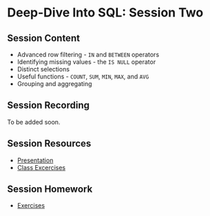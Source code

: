 # Deep-Dive Into SQL: Session Two

## Session Content

- Advanced row filtering - `IN` and `BETWEEN` operators
- Identifying missing values - the `IS NULL` operator
- Distinct selections
- Useful functions - `COUNT`, `SUM`, `MIN`, `MAX`, and `AVG`
- Grouping and aggregating

## Session Recording

To be added soon.

## Session Resources

- [Presentation](https://github.com/warwickdatasciencesociety/deep-dive-into-sql/blob/main/session-two/session-two-presentation.pptx?raw=true)
- [Class Excercises](https://github.com/warwickdatasciencesociety/deep-dive-into-sql/blob/main\session-two\session-two-class-excercises.sql?raw=true)

## Session Homework

- [Exercises](https://github.com/warwickdatasciencesociety/deep-dive-into-sql/blob/main/session-two/session-two-exercises.sql?raw=true)
